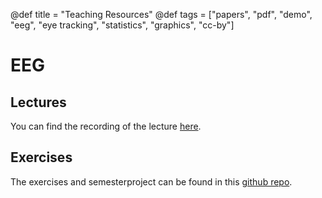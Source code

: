 @def title = "Teaching Resources"
@def tags = ["papers", "pdf", "demo", "eeg", "eye tracking", "statistics", "graphics", "cc-by"]

# EEG
## Lectures
You can find the recording of the lecture [here](https://www.youtube.com/playlist?list=PLtuU4UZQ3WNSwwamecEr7ZTNXftqhgDuO).

## Exercises
The exercises and semesterproject can be found in this [github repo](https://github.com/s-ccs/course_eeg_SS2021).

